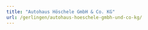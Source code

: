 ```yaml
---
title: "Autohaus Höschele GmbH & Co. KG"
url: /gerlingen/autohaus-hoeschele-gmbh-und-co-kg/
---
```

